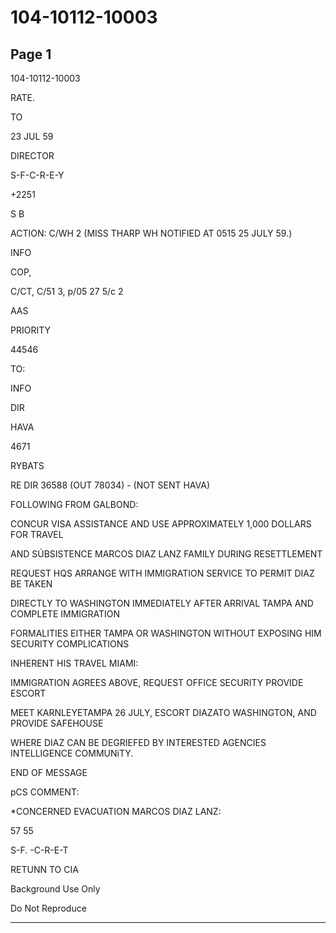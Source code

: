 # 104-10112-10003

## Page 1

104-10112-10003

RATE.

TO

23 JUL 59

DIRECTOR

S-F-C-R-E-Y

+2251

S B

ACTION: C/WH 2 (MISS THARP WH NOTIFIED AT 0515 25 JULY 59.)

INFO

COP,

C/CT, C/51 3, p/05 27 5/c 2

AAS

PRIORITY

44546

TO:

INFO

DIR

HAVA

4671

RYBATS

RE DIR 36588 (OUT 78034) - (NOT SENT HAVA)

FOLLOWING FROM GALBOND:

CONCUR VISA ASSISTANCE AND USE APPROXIMATELY 1,000 DOLLARS FOR TRAVEL

AND SÚBSISTENCE MARCOS DIAZ LANZ FAMILY DURING RESETTLEMENT

REQUEST HQS ARRANGE WITH IMMIGRATION SERVICE TO PERMIT DIAZ BE TAKEN

DIRECTLY TO WASHINGTON IMMEDIATELY AFTER ARRIVAL TAMPA AND COMPLETE IMMIGRATION

FORMALITIES EITHER TAMPA OR WASHINGTON WITHOUT EXPOSING HIM SECURITY COMPLICATIONS

INHERENT HIS TRAVEL MIAMI:

IMMIGRATION AGREES ABOVE, REQUEST OFFICE SECURITY PROVIDE ESCORT

MEET KARNLEYETAMPA 26 JULY, ESCORT DIAZATO WASHINGTON, AND PROVIDE SAFEHOUSE

WHERE DIAZ CAN BE DEGRIEFED BY INTERESTED AGENCIES INTELLIGENCE COMMUNiTY.

END OF MESSAGE

pCS COMMENT:

*CONCERNED EVACUATION MARCOS DIAZ LANZ:

57 55

S-F. -C-R-E-T

RETUNN TO CIA

Background Use Only

Do Not Reproduce

---

